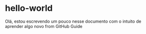 # hello-world

Olá, estou escrevendo um pouco nesse documento com o intuito de aprender algo novo from GitHub Guide
